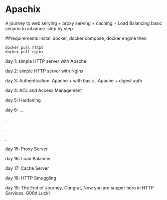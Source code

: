 # Apachix
A journey to web serving + proxy serving + caching + Load Balancing 
basic senario to advance. step by step



##requirements
install docker, docker compose, docker engine
then 
```
docker pull httpd
docker pull nginx
```

day 1: simple HTTP server with Apache

day 2: simple HTTP server with Nginx

day 3: Authentication: Apache + with basic , Apache + digest auth

day 4: ACL and Access Management

day 5: Hardening

day 6: ...

.

.

. 

day 15: Proxy Server

day 16: Load Balancer

day 17: Cache Server

day 18: HTTP Smuggling

day 19: The End of Journey, Congrat, Now you are supper hero in HTTP Services. G00d Luck!

